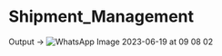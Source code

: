# Shipment_Management
Output ->
![WhatsApp Image 2023-06-19 at 09 08 02](https://github.com/Neevan10/Shipment_Management/assets/120664199/b5a41fef-45fb-4eee-a770-969acad3a400)
